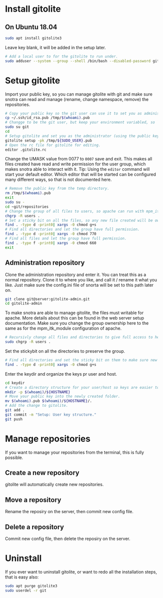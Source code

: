 Install gitolite
================

On Ubuntu 18.04
---------------

```bash
sudo apt install gitolite3
```
Leave key blank, it will be added in the setup later.

```bash
# Add a local user to for the gitolite to run under.
sudo adduser --system --group --shell /bin/bash --disabled-password git
```

Setup gitolite
==============

Import your public key, so you can manage gitolite with git and make sure snotra can read and manage (rename, change namespace, remove) the repositories.
```bash
# Copy your public key so the git user can use it to set you as administrator.
cp ~/.ssh/id_rsa.pub /tmp/$(whoami).pub
# Changge to be the git user, but keep your environment variabled, so ```${SUDO_USER}``` will contain your username.
sudo su git
cd
# Setup gitolite and set you as the administrator (using the public key you copied before).
gitolite setup -pk /tmp/${SUDO_USER}.pub
# Open the rc file for gitolite for editing.
editor .gitolite.rc
```
Change the UMASK value from 0077 to ```0007``` save and exit. This makes all files created have read and write permission for the user group, which makes snotra able to interact with it. Tip: Using the ```editor``` command will start your default editor. Which editor that will be started can be configured many different ways, so that is not documented here.

```bash
# Remove the public key from the temp directory.
rm /tmp/$(whoami).pub
exit
sudo su -
cd ~git/repositories
# Change the group of all files to users, so apache can run with mpm_itk as this group to modify the files.
chgrp -R users .
# Set a sticky bit on all the files, so any new file created will be owned by the same group.
find . -type d -print0| xargs -0 chmod g+s
# Find all directories and let the group have full permission.
find . -type d -print0| xargs -0 chmod 770
# Find all files and let the group have full permission.
find . -type f -print0| xargs -0 chmod 660
exit
```

Administration repository
-------------------------

Clone the administration repository and enter it. You can treat this as a normal repository. Clone it to where you like, and call it / rename it what you like. Just make sure the config.ini file of snorta will be set to this path later on.
```bash
git clone git@server:gitolite-admin.git
cd gitolite-admin
```

To make snotra are able to manage gitolite, the files must writable for apache. More details about this can be found in the web server setup documentation. Make sure you change the group ownership here to the same as for the mpm_itk_module configuration of apache.
```bash
# Recursivly change all files and directories to give full access to he users group.
sudo chgrp -R users .
```

Set the stickybit on all the directories to preserve the group.
```bash
# Find all directories and set the sticky bit on them to make sure new additions also will be available for the users group.
find . -type d -print0| xargs -0 chmod g+s
```

Enter the keydir and organize the keys pr user and host.
```bash
cd keydir
# Create a directory structure for your user/host so keys are easier to manage.
mkdir -p $(whoami)/${HOSTNAME}
# Move your public key into the newly created folder.
mv $(whoami).pub $(whoami)/${HOSTNAME}/.
# Add the change to gitolite.
git add .
git commit -m "Setup: User key structure."
git push
```


Manage repositories
===================

If you want to manage your repositories from the terminal, this is fully possible.

Create a new repository
-----------------------

gitolite will automatically create new repositories.

Move a repository
-----------------
Rename the reposiry on the server, then commit new config file.

Delete a repository
-------------------
Commit new config file, then delete the reposiry on the server.


Uninstall
=========

If you ever want to uninstall gitolite, or want to redo all the installation steps, that is easy also:

```bash
sudo apt purge gitolite3
sudo userdel -r git
```
